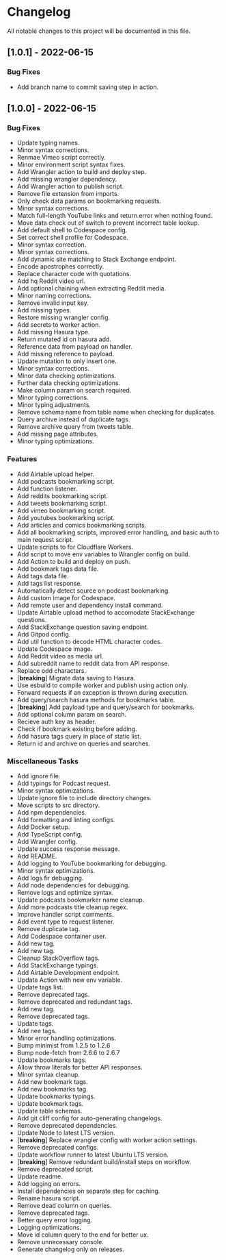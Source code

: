 # Changelog

All notable changes to this project will be documented in this file.

## [1.0.1] - 2022-06-15

### Bug Fixes

- Add branch name to commit saving step in action.

## [1.0.0] - 2022-06-15

### Bug Fixes

- Update typing names.
- Minor syntax corrections.
- Renmae Vimeo script correctly.
- Minor environment script syntax fixes.
- Add Wrangler action to build and deploy step.
- Add missing wrangler dependency.
- Add Wrangler action to publish script.
- Remove file extension from imports.
- Only check data params on bookmarking requests.
- Minor syntax corrections.
- Match full-length YouTube links and return error when nothing found.
- Move data check out of switch to prevent incorrect table lookup.
- Add default shell to Codespace config.
- Set correct shell profile for Codespace.
- Minor syntax correction.
- Minor syntax corrections.
- Add dynamic site matching to Stack Exchange endpoint.
- Encode apostrophes correctly.
- Replace character code with quotations.
- Add hq Reddit video url.
- Add optional chaining when extracting Reddit media.
- Minor naming corrections.
- Remove invalid input key.
- Add missing types.
- Restore missing wrangler config.
- Add secrets to worker action.
- Add missing Hasura type.
- Return mutated id on hasura add.
- Reference data from payload on handler.
- Add missing reference to payload.
- Update mutation to only insert one.
- Minor syntax corrections.
- Minor data checking optimizations.
- Further data checking optimizations.
- Make column param on search required.
- Minor typing corrections.
- Minor typing adjustments.
- Remove schema name from table name when checking for duplicates.
- Query archive instead of duplicate tags.
- Remove archive query from tweets table.
- Add missing page attributes.
- Minor typing optimizations.

### Features

- Add Airtable upload helper.
- Add podcasts bookmarking script.
- Add function listener.
- Add reddits bookmarking script.
- Add tweets bookmarking script.
- Add vimeo bookmarking script.
- Add youtubes bookmarking script.
- Add articles and comics bookmarking scripts.
- Add all bookmarking scripts, improved error handling, and basic auth to main request script.
- Update scripts to for Cloudflare Workers.
- Add script to move env variables to Wrangler config on build.
- Add Action to build and deploy on push.
- Add bookmark tags data file.
- Add tags data file.
- Add tags list response.
- Automatically detect source on podcast bookmarking.
- Add custom image for Codespace.
- Add remote user and dependency install command.
- Update Airtable upload method to accomodate StackExchange questions.
- Add StackExchange question saving endpoint.
- Add Gitpod config.
- Add util function to decode HTML character codes.
- Update Codespace image.
- Add Reddit video as media url.
- Add subreddit name to reddit data from API response.
- Replace odd characters.
- [**breaking**] Migrate data saving to Hasura.
- Use esbuild to compile worker and publish using action only.
- Forward requests if an exception is thrown during execution.
- Add query/search hasura methods for bookmarks table.
- [**breaking**] Add payload type and query/search for bookmarks.
- Add optional column param on search.
- Recieve auth key as header.
- Check if bookmark existing before adding.
- Add hasura tags query in place of static list.
- Return id and archive on queries and searches.

### Miscellaneous Tasks

- Add ignore file.
- Add typings for Podcast request.
- Minor syntax optimizations.
- Update ignore file to include directory changes.
- Move scripts to src directory.
- Add npm dependencies.
- Add formatting and linting configs.
- Add Docker setup.
- Add TypeScript config.
- Add Wrangler config.
- Update success response message.
- Add README.
- Add logging to YouTube bookmarking for debugging.
- Minor syntax optimizations.
- Add logs fir debugging.
- Add node dependencies for debugging.
- Remove logs and optimize syntax.
- Update podcasts bookmarker name cleanup.
- Add more podcasts title cleanup regex.
- Improve handler script comments.
- Add event type to request listener.
- Remove duplicate tag.
- Add Codespace container user.
- Add new tag.
- Add new tag.
- Cleanup StackOverflow tags.
- Add StackExchange typings.
- Add Airtable Development endpoint.
- Update Action with new env variable.
- Update tags list.
- Remove deprecated tags.
- Remove deprecated and redundant tags.
- Add new tag.
- Remove deprecated tags.
- Update tags.
- Add nee tags.
- Minor error handling optimizations.
- Bump minimist from 1.2.5 to 1.2.6
- Bump node-fetch from 2.6.6 to 2.6.7
- Update bookmarks tags.
- Allow throw literals for better API responses.
- Minor syntax cleanup.
- Add new bookmark tags.
- Add new bookmarks tag.
- Update bookmarks typings.
- Update bookmark tags.
- Update table schemas.
- Add git cliff config for auto-generating changelogs.
- Remove deprecated dependencies.
- Update Node to latest LTS version.
- [**breaking**] Replace wrangler config with worker action settings.
- Remove deprecated configs.
- Update workflow runner to latest Ubuntu LTS version.
- [**breaking**] Remove redundant build/install steps on workflow.
- Remove deprecated script.
- Update readme.
- Add logging on errors.
- Install dependencies on separate step for caching.
- Rename hasura script.
- Remove dead column on queries.
- Remove deprecated tags.
- Better query error logging.
- Logging optimizations.
- Move id column query to the end for better ux.
- Remove unnecessary console.
- Generate changelog only on releases.

<!-- generated by git-cliff -->
